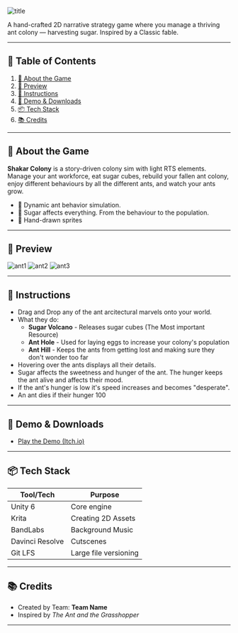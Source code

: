 ![title](https://github.com/user-attachments/assets/935645a8-6b40-4b64-8d97-25dba4eb57a9)


A hand-crafted 2D narrative strategy game where you manage a thriving ant colony — harvesting sugar. Inspired by a Classic fable.

---

## 📑 Table of Contents

1. [🧠 About the Game](#-about-the-game)  
2. [📸 Preview](#-preview)
3. [🧾 Instructions](#-instructions)
4. [🚀 Demo & Downloads](#-demo--downloads)  
5. [📦 Tech Stack](#-tech-stack)  
6. [📚 Credits](#-credits)  

---

## 🧠 About the Game

**Shakar Colony** is a story-driven colony sim with light RTS elements. Manage your ant workforce, eat sugar cubes, rebuild your fallen ant colony, enjoy different behaviours by all the different ants, and watch your ants grow.

- 🐜 Dynamic ant behavior simulation.
- 🍰 Sugar affects everything. From the behaviour to the population.
- 🎨 Hand-drawn sprites  

---

## 📸 Preview

![ant1](https://github.com/user-attachments/assets/b6b104f9-4666-4a31-88f2-410f3872dbfc)
![ant2](https://github.com/user-attachments/assets/c5f69091-2101-42be-a4b3-2269400347e7)
![ant3](https://github.com/user-attachments/assets/1c416356-47df-45d2-97d0-55e1d2a12d18)

---


## 🧾 Instructions

- Drag and Drop any of the ant arcitectural marvels onto your world.
- What they do:
  - **Sugar Volcano** - Releases sugar cubes (The Most important Resource)
  - **Ant Hole** - Used for laying eggs to increase your colony's population 
  - **Ant Hill** - Keeps the ants from getting lost and making sure they don't wonder too far
- Hovering over the ants displays all their details.
- Sugar affects the sweetness and hunger of the ant. The hunger keeps the ant alive and affects their mood.
- If the ant's hunger is low it's speed increases and becomes "desperate".
- An ant dies if their hunger 100

---

## 🚀 Demo & Downloads

- [Play the Demo (Itch.io)](https://shreyyasm.itch.io/shakar-colony)

---

## 📦 Tech Stack

| Tool/Tech      | Purpose                    |
|----------------|----------------------------|
| Unity 6    | Core engine |
| Krita        | Creating 2D Assets            |
| BandLabs           | Background Music               |
| Davinci Resolve           |   Cutscenes     |
| Git LFS         | Large file versioning      |

---

## 📚 Credits

- Created by Team: **Team Name**
- Inspired by *The Ant and the Grasshopper*

---
